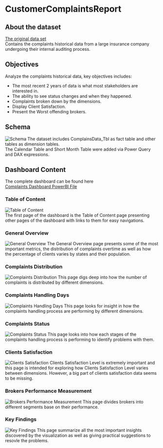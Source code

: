 # CustomerComplaintsReport
## About the dataset
[The original data set](/Insurance-ComplainAdministration.xlsx)  
Contains the complaints historical data from a large insurance company undergoing their internal auditing process.
## Objectives
Analyze the complaints historical data, key objectives includes:  
- The most recent 2 years of data is what most stakeholders are interested in.  
- The ability to see status changes and when they happened.  
- Complaints broken down by the dimensions.  
- Display Client Satisfaction.  
- Present the Worst offending brokers.  
## Schema 
![Schema](/images/Schema.png)
The dataset includes ComplainsData_Tbl as fact table and other tables as dimension tables.  
The Calendar Table and Short Month Table were added via Power Query and DAX expressions.
## Dashboard Content
The complete dashboard can be found here  
[Complaints Dashboard PowerBI File](/ComplaintsDashboard.pbix)  
### Table of Content
![Table of Content](/images/Table_of_Content.png)  
The first page of the dashboard is the Table of Content page presenting other pages of the dashboard with links to them for easy navigations.
### General Overview
![General Overview](/images/General_Overview.png)
The General Overview page presents some of the most important metrics, the distribution of complaints overtime as well as how the percentage of clients varies by states and their population.
### Complaints Distribution
![Complaints Distribution](/images/Complaint_Distribution.png)
This page digs deep into how the number of complaints is distributed by different dimensions.
### Complaints Handling Days
![Complaints Handling Days](/images/Complaints_Handling_Days.png)
This page looks for insight in how the complaints handling process are performing by different dimensions.
### Complaints Status
![Complaints Status](/images/Complaints_Statuses.png)
This page looks into how each stages of the complaints handling process is performing to identify problems with them.
### Clients Satisfaction
![Clients Satisfaction](/images/Clients_Satisfaction.png)
Clients Satisfaction Level is extremely important and this page is intended for exploring how Clients Satisfaction Level varies between dimensions. However, a big part of clients satisfaction data seems to be missing.
### Brokers Performance Measurement
![Brokers Performance Measurement](/images/Brokers_Performance.png)
This page divides brokers into different segments base on their performance.
### Key Findings
![Key Findings](/images/Key_Findings.png)
This page summarize all the most important insights discovered by the visualization as well as giving practical suggestions to resovle the problems.
